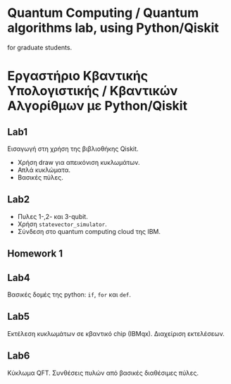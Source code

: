 # Quantum Computing / Quantum algorithms lab, using Python/Qiskit
for graduate students.

# Εργαστήριο Κβαντικής Υπολογιστικής / Κβαντικών Αλγορίθμων με Python/Qiskit


## Lab1

Εισαγωγή στη χρήση της βιβλιοθήκης Qiskit.  

* Χρήση draw για απεικόνιση κυκλωμάτων.
* Απλά κυκλώματα. 
* Βασικές πύλες.

## Lab2

* Πυλες 1-,2- και 3-qubit. 
* Χρήση `statevector_simulator`. 
* Σύνδεση στο quantum computing cloud της IBM.

## Homework 1

## Lab4

Βασικές δομές της python: `if`, `for` και `def`.

## Lab5

Εκτέλεση κυκλωμάτων σε κβαντικό chip (IBMqx).
Διαχείριση εκτελέσεων.

## Lab6

Κύκλωμα QFT. Συνθέσεις πυλών από βασικές διαθέσιμες πύλες.
